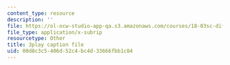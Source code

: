 ```yaml
---
content_type: resource
description: ''
file: https://ol-ocw-studio-app-qa.s3.amazonaws.com/courses/18-03sc-differential-equations-fall-2011/00d8c3c5406d52c4bc4d33666fbb1c84_tVzaX9u6YAE.vtt
file_type: application/x-subrip
resourcetype: Other
title: 3play caption file
uid: 00d8c3c5-406d-52c4-bc4d-33666fbb1c84
---
```

